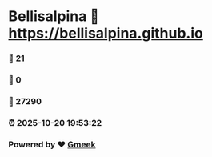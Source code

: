 # Bellisalpina :link: https://bellisalpina.github.io 
### :page_facing_up: [21](https://bellisalpina.github.io/tag.html) 
### :speech_balloon: 0 
### :hibiscus: 27290 
### :alarm_clock: 2025-10-20 19:53:22 
### Powered by :heart: [Gmeek](https://github.com/Meekdai/Gmeek)
